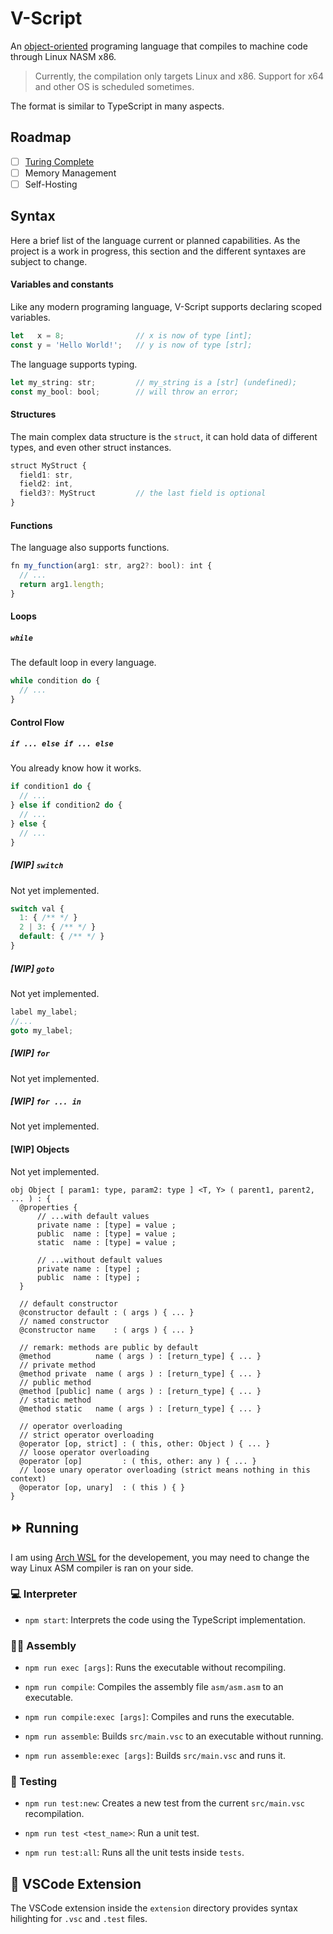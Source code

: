 V-Script
======

An [object-oriented](https://en.wikipedia.org/wiki/Object-based_language) programing language that compiles to machine code through Linux NASM x86.
> Currently, the compilation only targets Linux and x86.
> Support for x64 and other OS is scheduled sometimes.

The format is similar to TypeScript in many aspects.

## Roadmap
- [ ] [Turing Complete](https://en.wikipedia.org/wiki/Turing_completeness)
- [ ] Memory Management
- [ ] Self-Hosting

## Syntax
Here a brief list of the language current or planned capabilities.
As the project is a work in progress, this section and the different syntaxes are subject to change.

#### Variables and constants
Like any modern programing language, V-Script supports declaring scoped variables. 
```ts
let   x = 8;                // x is now of type [int];
const y = 'Hello World!';   // y is now of type [str];
```
The language supports typing.
```ts
let my_string: str;         // my_string is a [str] (undefined);
const my_bool: bool;        // will throw an error;
```

#### Structures
The main complex data structure is the `struct`, it can hold data of different types, and even other struct instances.
```ts
struct MyStruct {
  field1: str,           
  field2: int,
  field3?: MyStruct         // the last field is optional
}
```

#### Functions
The language also supports functions.
```ts
fn my_function(arg1: str, arg2?: bool): int {
  // ...
  return arg1.length;
}
```

#### Loops
##### `while`
The default loop in every language.
```ts
while condition do {
  // ...
}
```

#### Control Flow
##### `if ... else if ... else`
You already know how it works.
```ts
if condition1 do {
  // ...
} else if condition2 do {
  // ...
} else {
  // ...
}

```

##### [WIP] `switch`
Not yet implemented.
```ts
switch val {
  1: { /** */ }
  2 | 3: { /** */ }
  default: { /** */ }
}
```

#####  [WIP] `goto`
Not yet implemented.
```ts
label my_label;
//...
goto my_label;
```

##### [WIP] `for`
Not yet implemented.

##### [WIP] `for ... in`
Not yet implemented.

#### [WIP] Objects
Not yet implemented.
```
obj Object [ param1: type, param2: type ] <T, Y> ( parent1, parent2, ... ) : {
  @properties {
      // ...with default values
      private name : [type] = value ;
      public  name : [type] = value ; 
      static  name : [type] = value ;

      // ...without default values
      private name : [type] ;
      public  name : [type] ;
  }
  
  // default constructor
  @constructor default : ( args ) { ... }
  // named constructor
  @constructor name    : ( args ) { ... }

  // remark: methods are public by default
  @method          name ( args ) : [return_type] { ... }
  // private method
  @method private  name ( args ) : [return_type] { ... }
  // public method
  @method [public] name ( args ) : [return_type] { ... }
  // static method
  @method static   name ( args ) : [return_type] { ... }

  // operator overloading
  // strict operator overloading
  @operator [op, strict] : ( this, other: Object ) { ... }
  // loose operator overloading
  @operator [op]         : ( this, other: any ) { ... }
  // loose unary operator overloading (strict means nothing in this context)
  @operator [op, unary]  : ( this ) { }
}
```



## ⏩ Running
I am using [Arch WSL](https://github.com/yuk7/ArchWSL) for the developement, you may need to change the way Linux ASM compiler is ran on your side.

### 💻 Interpreter
- `npm start`: Interprets the code using the TypeScript implementation.

### 👩‍💻 Assembly
- `npm run exec [args]`: Runs the executable without recompiling.

- `npm run compile`: Compiles the assembly file `asm/asm.asm` to an executable.

- `npm run compile:exec [args]`: Compiles and runs the executable.

- `npm run assemble`: Builds `src/main.vsc` to an executable without running.

- `npm run assemble:exec [args]`: Builds `src/main.vsc` and runs it.

### 🧪 Testing
- `npm run test:new`: Creates a new test from the current `src/main.vsc` recompilation.

- `npm run test <test_name>`: Run a unit test.

- `npm run test:all`: Runs all the unit tests inside `tests`.


## 🧩 VSCode Extension
The VSCode extension inside the `extension` directory provides syntax hilighting for `.vsc` and `.test` files.